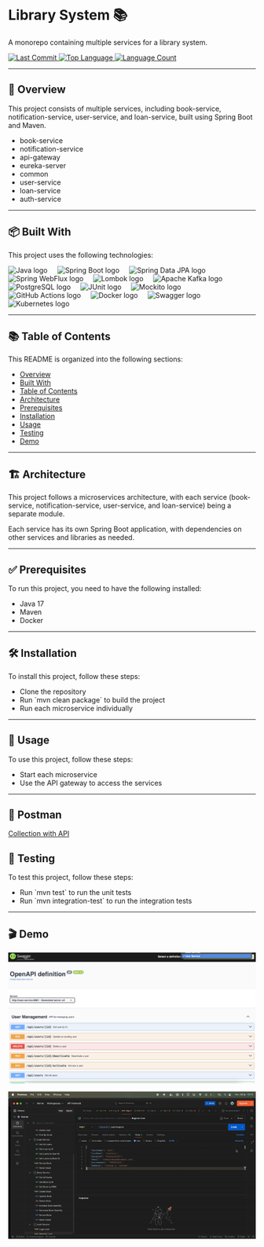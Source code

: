 <h1 align="left">Library System 📚</h1>
<p align="left">A monorepo containing multiple services for a library system.</p>

<p align="left">
  <a href="https://github.com/l4yoos/library/commits/main">
    <img src="https://img.shields.io/github/last-commit/l4yoos/library" alt="Last Commit">
  </a>
  <a href="https://github.com/l4yoos/library">
    <img src="https://img.shields.io/github/languages/top/l4yoos/library" alt="Top Language">
  </a>
  <a href="https://github.com/l4yoos/library">
    <img src="https://img.shields.io/github/languages/count/l4yoos/library" alt="Language Count">
  </a>
</p>

<hr/>

<h2 align="left" id="overview">🚀 Overview</h2>
<p align="left">This project consists of multiple services, including book-service, notification-service, user-service, and loan-service, built using Spring Boot and Maven.</p>
<ul align="left">
  <li>book-service</li>
  <li>notification-service</li>
  <li>api-gateway</li>
  <li>eureka-server</li>
  <li>common</li>
  <li>user-service</li>
  <li>loan-service</li>
  <li>auth-service</li>
</ul>

<hr/>

<h2 align="left" id="built-with">📦 Built With</h2>
<p align="left">This project uses the following technologies:</p>
<div align="left">
  <img src="https://img.shields.io/badge/Java 17-007396?logo=java&logoColor=white&style=for-the-badge" height="30" alt="Java logo" />
  <img width="12" />
  <img src="https://img.shields.io/badge/Spring_Boot-6DB33F?logo=spring-boot&logoColor=white&style=for-the-badge" height="30" alt="Spring Boot logo" />
  <img width="12" />
  <img src="https://img.shields.io/badge/Spring_Data_JPA-6DB33F?logo=spring&logoColor=white&style=for-the-badge" height="30" alt="Spring Data JPA logo" />
  <img width="12" />
  <img src="https://img.shields.io/badge/Spring_WebFlux-6DB33F?logo=spring&logoColor=white&style=for-the-badge" height="30" alt="Spring WebFlux logo" />
  <img width="12" />
  <img src="https://img.shields.io/badge/Lombok-A01083?logo=lombok&logoColor=white&style=for-the-badge" height="30" alt="Lombok logo" />
  <img width="12" />
  <img src="https://img.shields.io/badge/Apache_Kafka-231F20?logo=apachekafka&logoColor=white&style=for-the-badge" height="30" alt="Apache Kafka logo" />
  <img width="12" />
  <img src="https://img.shields.io/badge/PostgreSQL-4169E1?logo=postgresql&logoColor=white&style=for-the-badge" height="30" alt="PostgreSQL logo" />
  <img width="12" />
  <img src="https://img.shields.io/badge/JUnit5-25A642?logo=junit5&logoColor=white&style=for-the-badge" height="30" alt="JUnit logo" />
  <img width="12" />
  <img src="https://img.shields.io/badge/Mockito-3776AB?logo=mockito&logoColor=white&style=for-the-badge" height="30" alt="Mockito logo" />
  <img width="12" />
  <img src="https://img.shields.io/badge/GitHub_Actions-2088FF?logo=githubactions&logoColor=white&style=for-the-badge" height="30" alt="GitHub Actions logo" />
  <img width="12" />
  <img src="https://img.shields.io/badge/Docker-2496ED?logo=docker&logoColor=white&style=for-the-badge" height="30" alt="Docker logo" />
  <img width="12" />
  <img src="https://img.shields.io/badge/Swagger-85EA2D?logo=swagger&logoColor=black&style=for-the-badge" height="30" alt="Swagger logo" />
  <img width="12" />
  <img src="https://img.shields.io/badge/Kubernetes-326CE5?logo=kubernetes&logoColor=white&style=for-the-badge" height="30" alt="Kubernetes logo" />
</div>

<hr/>

<h2 align="left" id="table-of-contents">📚 Table of Contents</h2>
<p align="left">This README is organized into the following sections:</p>
<ul align="left">
  <li><a href="#overview">Overview</a></li>
  <li><a href="#built-with">Built With</a></li>
  <li><a href="#table-of-contents">Table of Contents</a></li>
  <li><a href="#architecture">Architecture</a></li>
  <li><a href="#prerequisites">Prerequisites</a></li>
  <li><a href="#installation">Installation</a></li>
  <li><a href="#usage">Usage</a></li>
  <li><a href="#testing">Testing</a></li>
  <li><a href="#demo">Demo</a></li>
</ul>

<hr/>

<h2 align="left" id="architecture">🏗️ Architecture</h2>
<p align="left">This project follows a microservices architecture, with each service (book-service, notification-service, user-service, and loan-service) being a separate module.</p>
<p align="left">Each service has its own Spring Boot application, with dependencies on other services and libraries as needed.</p>

<hr/>

<h2 align="left" id="prerequisites">✅ Prerequisites</h2>
<p align="left">To run this project, you need to have the following installed:</p>
<ul align="left">
  <li>Java 17</li>
  <li>Maven</li>
  <li>Docker</li>
</ul>

<hr/>

<h2 align="left" id="installation">🛠️ Installation</h2>
<p align="left">To install this project, follow these steps:</p>
<ul align="left">
  <li>Clone the repository</li>
  <li>Run `mvn clean package` to build the project</li>
  <li>Run each microservice individually</li>
</ul>

<hr/>

<h2 align="left" id="usage">🚀 Usage</h2>
<p align="left">To use this project, follow these steps:</p>
<ul align="left">
  <li>Start each microservice</li>
  <li>Use the API gateway to access the services</li>
</ul>

<hr/>

<h2 align="left" id="postman">🚀 Postman</h2>
<p align="left">
    <a href="https://www.postman.com/l4yoosek/workspace/library/collection/29730936-e8bd00f8-03b1-4a71-9fd8-8daeb8fb8680?action=share&creator=29730936"> Collection with API</a>
</p>


<h2 align="left" id="testing">🧪 Testing</h2>
<p align="left">To test this project, follow these steps:</p>
<ul align="left">
  <li>Run `mvn test` to run the unit tests</li>
  <li>Run `mvn integration-test` to run the integration tests</li>
</ul>

<hr/>

<h2 align="left" id="demo">🎬 Demo</h2>

<p align="left">
  <img src="swagger.png" alt="Swagger PNG" width="600">
</p>


<p align="left">
  <img src="demo.gif" alt="Demo GIF" width="600">
</p>
